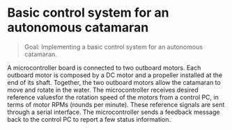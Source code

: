 # Basic control system for an autonomous catamaran

> Goal: Implementing a basic control system for an autonomous catamaran.

A microcontroller board is connected to two outboard motors. Each outboard motor is composed by a DC motor and a propeller installed 
at the end of its shaft. Together, the two outboard motors allow the catamaran to move and rotate in the water. The microcontroller receives 
desired reference valuesfor the rotation speed of the motors from a control PC, in terms of motor RPMs (rounds per minute). These 
reference signals are sent through a serial interface. The microcontroller sends a feedback message back to the control PC to report a few 
status information.

